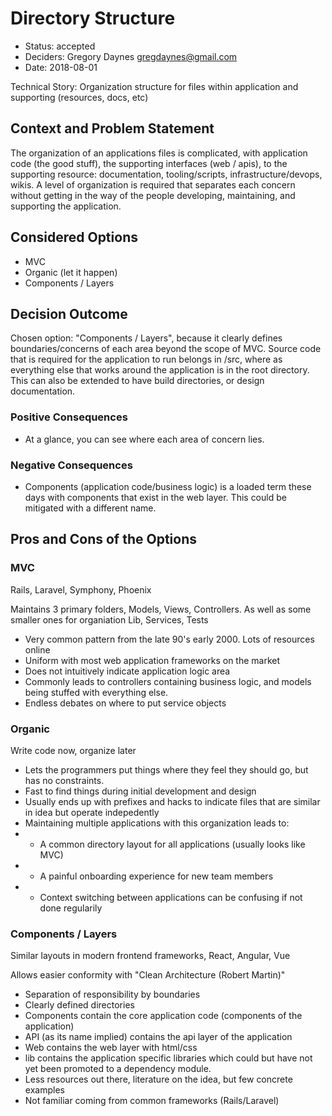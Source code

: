 # Directory Structure

* Status: accepted
* Deciders: Gregory Daynes <gregdaynes@gmail.com>
* Date: 2018-08-01

Technical Story: Organization structure for files within application and supporting (resources, docs, etc)

## Context and Problem Statement

The organization of an applications files is complicated, with application code (the good stuff), the supporting interfaces (web / apis), to the supporting resource: documentation, tooling/scripts, infrastructure/devops, wikis. A level of organization is required that separates each concern without getting in the way of the people developing, maintaining, and supporting the application.

## Considered Options

* MVC
* Organic (let it happen)
* Components / Layers

## Decision Outcome

Chosen option: "Components / Layers", because it clearly defines boundaries/concerns of each area beyond the scope of MVC. Source code that is required for the application to run belongs in /src, where as everything else that works around the application is in the root directory. This can also be extended to have build directories, or design documentation.

### Positive Consequences

* At a glance, you can see where each area of concern lies.

### Negative Consequences <!-- optional -->

* Components (application code/business logic) is a loaded term these days with components that exist in the web layer. This could be mitigated with a different name.

## Pros and Cons of the Options

### MVC

Rails, Laravel, Symphony, Phoenix

Maintains 3 primary folders, Models, Views, Controllers. As well as some smaller ones for organiation Lib, Services, Tests

* Very common pattern from the late 90's early 2000. Lots of resources online
* Uniform with most web application frameworks on the market
* Does not intuitively indicate application logic area
* Commonly leads to controllers containing business logic, and models being stuffed with everything else.
* Endless debates on where to put service objects

### Organic

Write code now, organize later

* Lets the programmers put things where they feel they should go, but has no constraints.
* Fast to find things during initial development and design
* Usually ends up with prefixes and hacks to indicate files that are similar in idea but operate indepedently
* Maintaining multiple applications with this organization leads to:
* - A common directory layout for all applications (usually looks like MVC)
* - A painful onboarding experience for new team members
* - Context switching between applications can be confusing if not done regularily

### Components / Layers

Similar layouts in modern frontend frameworks, React, Angular, Vue

Allows easier conformity with "Clean Architecture (Robert Martin)"

* Separation of responsibility by boundaries
* Clearly defined directories
* Components contain the core application code (components of the application)
* API (as its name implied) contains the api layer of the application
* Web contains the web layer with html/css
* lib contains the application specific libraries which could but have not yet been promoted to a dependency module.
* Less resources out there, literature on the idea, but few concrete examples
* Not familiar coming from common frameworks (Rails/Laravel)
